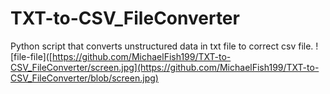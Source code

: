 # TXT-to-CSV_FileConverter
Python script that converts unstructured data in txt file to correct csv file.
![file-file]([https://github.com/MichaelFish199/TXT-to-CSV_FileConverter/screen.jpg](https://github.com/MichaelFish199/TXT-to-CSV_FileConverter/blob/screen.jpg)
